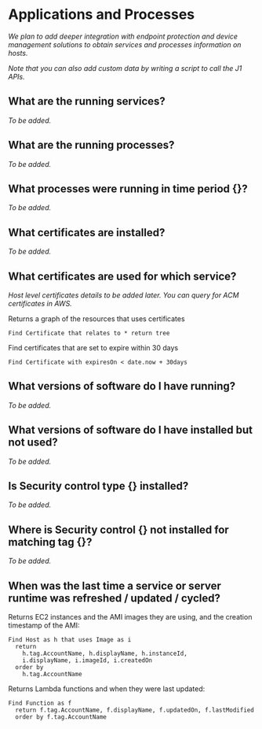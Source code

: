 # Applications and Processes

_We plan to add deeper integration with endpoint protection and device management
solutions to obtain services and processes information on hosts._

_Note that you can also add custom data by writing a script to call the J1 APIs._

## What are the running services?

_To be added._

## What are the running processes?

_To be added._

## What processes were running in time period {}?

_To be added._

## What certificates are installed?

_To be added._

## What certificates are used for which service?

_Host level certificates details to be added later. You can query for ACM
certificates in AWS._

Returns a graph of the resources that uses certificates

```j1ql
Find Certificate that relates to * return tree
```

Find certificates that are set to expire within 30 days

```j1ql
Find Certificate with expiresOn < date.now + 30days
```

## What versions of software do I have running?

_To be added._

## What versions of software do I have installed but not used?

_To be added._

## Is Security control type {} installed?

_To be added._

## Where is Security control {} not installed for matching tag {}?

_To be added._

## When was the last time a service or server runtime was refreshed / updated / cycled?

Returns EC2 instances and the AMI images they are using, and the
creation timestamp of the AMI:

```j1ql
Find Host as h that uses Image as i
  return
    h.tag.AccountName, h.displayName, h.instanceId,
    i.displayName, i.imageId, i.createdOn
  order by
    h.tag.AccountName
```

Returns Lambda functions and when they were last updated:

```j1ql
Find Function as f
  return f.tag.AccountName, f.displayName, f.updatedOn, f.lastModified
  order by f.tag.AccountName
```
